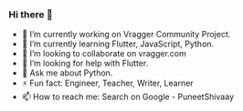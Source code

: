 ### Hi there 👋
- 🔭 I’m currently working on Vragger Community Project.
- 🌱 I’m currently learning Flutter, JavaScript, Python.
- 👯 I’m looking to collaborate on vragger.com
- 🤔 I’m looking for help with Flutter.
- 💬 Ask me about Python.
- ⚡ Fun fact: Engineer, Teacher, Writer, Learner
- 📫 How to reach me: Search on Google - PuneetShivaay

<!--
**PuneetShivaay/PuneetShivaay** is a ✨ _special_ ✨ repository because its `README.md` (this file) appears on your GitHub profile.

Here are some ideas to get you started:

- 🔭 I’m currently working on Vragger Community Project.
- 🌱 I’m currently learning Flutter, JavaScript, Python.
- 👯 I’m looking to collaborate on ...
- 🤔 I’m looking for help with Flutter.
- 💬 Ask me about Python.
- 📫 How to reach me: Search on Google - PuneetShivaay
- 😄 Pronouns: ...
- ⚡ Fun fact: Engineer, Teacher, Writer, Learner
-->
